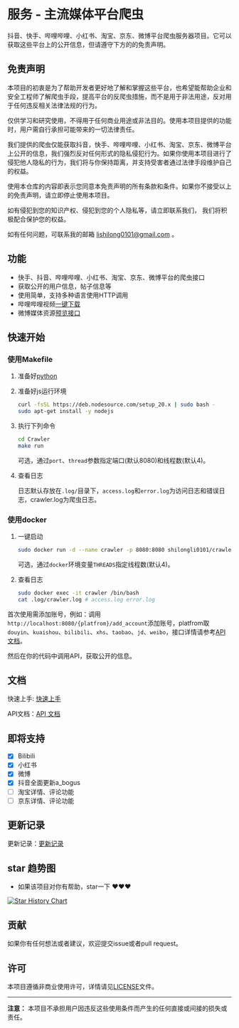 # 服务 - 主流媒体平台爬虫

抖音、快手、哔哩哔哩、小红书、淘宝、京东、微博平台爬虫服务器项目。它可以获取这些平台上的公开信息，但请遵守下方的的免责声明。

## 免责声明

本项目的初衷是为了帮助开发者更好地了解和掌握这些平台，也希望能帮助企业和安全工程师了解爬虫手段，提高平台的反爬虫措施，而不是用于非法用途，反对用于任何违反相关法律法规的行为。

仅供学习和研究使用，不得用于任何商业用途或非法目的。使用本项目提供的功能时，用户需自行承担可能带来的一切法律责任。

我们提供的爬虫仅能获取抖音，快手、哔哩哔哩、小红书、淘宝、京东、微博平台上公开的信息，我们强烈反对任何形式的隐私侵犯行为。如果你使用本项目进行了侵犯他人隐私的行为，我们将与你保持距离，并支持受害者通过法律手段维护自己的权益。

使用本仓库的内容即表示您同意本免责声明的所有条款和条件。如果你不接受以上的免责声明，请立即停止使用本项目。

如有侵犯到您的知识产权、侵犯到您的个人隐私等，请立即联系我们， 我们将积极配合保护您的权益。

如有任何问题，可联系我的邮箱 <lishilong0101@gmail.com> 。

## 功能

- 快手、抖音、哔哩哔哩、小红书、淘宝、京东、微博平台的爬虫接口
- 获取公开的用户信息，帖子信息等
- 使用简单，支持多种语言使用HTTP调用
- 哔哩哔哩视频[一键下载](docs/api/bilibili/bilibili.md#bilibili视频下载)
- 微博媒体资源[预览接口](docs/api/weibo/weibo.md#微博媒体预览)

## 快速开始

### 使用Makefile

1. 准备好[python](https://www.python.org/)

2. 准备好js运行环境

    ```bash
    curl -fsSL https://deb.nodesource.com/setup_20.x | sudo bash -
    sudo apt-get install -y nodejs
    ```

3. 执行下列命令

    ```bash
    cd Crawler
    make run
    ```

    可选，通过`port`、`thread`参数指定端口(默认8080)和线程数(默认4)。

4. 查看日志

   日志默认存放在`.log/`目录下，`access.log`和`error.log`为访问日志和错误日志，crawler.log为爬虫日志。

### 使用docker

1. 一键启动

    ```bash
    sudo docker run -d --name crawler -p 8080:8080 shilongli0101/crawler
    ```

    可选，通过`docker`环境变量`THREADS`指定线程数(默认4)。

2. 查看日志

    ```bash
    sudo docker exec -it crawler /bin/bash
    cat .log/crawler.log # access.log error.log
    ```

首次使用需添加账号，例如：调用`http://localhost:8080/{platfrom}/add_account`添加账号，platfrom取`douyin`、`kuaishou`、`bilibili`、`xhs`、`taobao`、`jd`、`weibo`，接口详情请参考[API 文档](docs/doc.md)。

然后在你的代码中调用API，获取公开的信息。

## 文档

快速上手: [快速上手](https://github.com/ShilongLee/Crawler/wiki)

API文档：[API 文档](docs/doc.md)

## 即将支持

- [x] Bilibili
- [x] 小红书
- [x] 微博
- [x] 抖音全面更新a_bogus
- [ ] 淘宝详情、评论功能
- [ ] 京东详情、评论功能

## 更新记录

更新记录：[更新记录](docs/record.md)

## star 趋势图

- 如果该项目对你有帮助，star一下 ❤️❤️❤️

[![Star History Chart](https://api.star-history.com/svg?repos=ShilongLee/Crawler&type=Date)](https://star-history.com/#ShilongLee/Crawler&Date)

## 贡献

如果你有任何想法或者建议，欢迎提交issue或者pull request。

## 许可

本项目遵循非商业使用许可，详情请见[LICENSE](LICENSE)文件。

---

**注意：** 本项目不承担用户因违反这些使用条件而产生的任何直接或间接的损失或责任。
